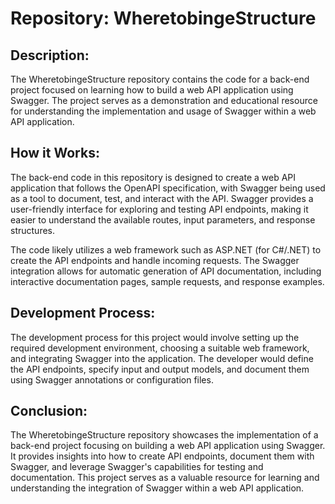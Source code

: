 # Repository: WheretobingeStructure

## Description:
The WheretobingeStructure repository contains the code for a back-end project focused on learning how to build a web API application using Swagger. The project serves as a demonstration and educational resource for understanding the implementation and usage of Swagger within a web API application.

## How it Works:
The back-end code in this repository is designed to create a web API application that follows the OpenAPI specification, with Swagger being used as a tool to document, test, and interact with the API. Swagger provides a user-friendly interface for exploring and testing API endpoints, making it easier to understand the available routes, input parameters, and response structures.

The code likely utilizes a web framework such as ASP.NET (for C#/.NET) to create the API endpoints and handle incoming requests. The Swagger integration allows for automatic generation of API documentation, including interactive documentation pages, sample requests, and response examples.

## Development Process:
The development process for this project would involve setting up the required development environment, choosing a suitable web framework, and integrating Swagger into the application. The developer would define the API endpoints, specify input and output models, and document them using Swagger annotations or configuration files.

## Conclusion:
The WheretobingeStructure repository showcases the implementation of a back-end project focusing on building a web API application using Swagger. It provides insights into how to create API endpoints, document them with Swagger, and leverage Swagger's capabilities for testing and documentation. This project serves as a valuable resource for learning and understanding the integration of Swagger within a web API application.
